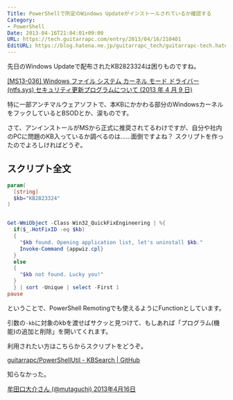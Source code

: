 ```yaml
---
Title: PowerShellで所定のWindows Updateがインストールされているか確認する
Category:
- PowerShell
Date: 2013-04-16T21:04:01+09:00
URL: https://tech.guitarrapc.com/entry/2013/04/16/210401
EditURL: https://blog.hatena.ne.jp/guitarrapc_tech/guitarrapc-tech.hatenablog.com/atom/entry/6802418398340681807
---
```


<!--
Date: 2013-04-16T21:04:01+09:00
URL: https://tech.guitarrapc.com/entry/2013/04/16/210401
-->

先日のWindows Updateで配布されたKB2823324は困りものですね。

[[MS13-036] Windows ファイル システム カーネル モード ドライバー (ntfs.sys) セキュリティ更新プログラムについて (2013 年 4 月 9 日)](http://support.microsoft.com/kb/2823324/ja)

特に一部アンチマルウェアソフトで、本KBにかかわる部分のWindowsカーネルをフックしているとBSODとか、涙ものです。

さて、アンインストールがMSから正式に推奨されてるわけですが、自分や社内のPCに問題のKB入っているか調べるのは……面倒ですよね？
スクリプトを作ったのでよろしければどうぞ。

## スクリプト全文

```ps1
param(
  [string]
  $kb="KB2823324"
)


Get-WmiObject -Class Win32_QuickFixEngineering | %{
  if($_.HotFixID -eq $kb)
  {
    "$kb found. Opening application list, let's uninstall $kb."
    Invoke-Command {appwiz.cpl}
  }
  else
  {
    "$kb not found. Lucky you!"
  }
  } | sort -Unique | select -First 1
pause
```


ということで、PowerShell Remotingでも使えるようにFunctionとしています。

引数の`-kb`に対象のkbを渡せばサクッと見つけて、もしあれば「プログラム(機能)の追加と削除」を開いてくれます。

利用されたい方はこちらからスクリプトをどうぞ。

[guitarrapc/PowerShellUtil - KBSearch | GitHub](https://github.com/guitarrapc/PowerShellUtil/tree/master/KBSearch)

知らなかった。

[牟田口大介さん (@mutaguchi) 2013年4月16日](https://twitter.com/mutaguchi/status/324279119875547137)
